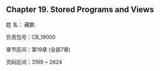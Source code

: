 ## Chapter 19. Stored Programs and Views

姓 名：  藏鹏

负责包号：CB_19000

章节区间：第19章 (全部7章)

页码区间：3199 ~ 2624
